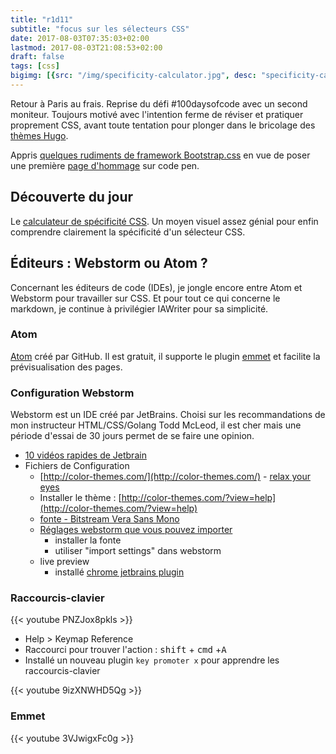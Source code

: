 ```yaml
---
title: "r1d11"
subtitle: "focus sur les sélecteurs CSS"
date: 2017-08-03T07:35:03+02:00
lastmod: 2017-08-03T21:08:53+02:00
draft: false
tags: [css]
bigimg: [{src: "/img/specificity-calculator.jpg", desc: "specificity-calculator"}]
---
```


Retour à Paris au frais. Reprise du défi #100daysofcode avec un second moniteur. Toujours motivé avec l'intention ferme de réviser et pratiquer proprement CSS, avant toute tentation pour plonger dans le bricolage des [thèmes Hugo](https://themes.gohugo.io/). 

Appris [quelques rudiments de framework Bootstrap.css](https://www.freecodecamp.org/challenges/use-responsive-design-with-bootstrap-fluid-containers) en vue de poser une première [page d'hommage](https://www.freecodecamp.org/challenges/build-a-tribute-page) sur code pen.

## Découverte du jour 

Le [calculateur de spécificité CSS](https://specificity.keegan.st/). Un moyen visuel assez génial pour enfin comprendre clairement la spécificité d'un sélecteur CSS.

## Éditeurs : Webstorm ou Atom ? 

Concernant les éditeurs de code (IDEs), je jongle encore entre Atom et Webstorm pour travailler sur CSS. Et pour tout ce qui concerne le markdown, je continue à privilégier IAWriter pour sa simplicité.

### Atom 

[Atom](https://atom.io/) créé par GitHub. Il est gratuit, il supporte le plugin [emmet](https://emmet.io) et facilite la prévisualisation des pages.

### Configuration Webstorm

Webstorm est un IDE créé par JetBrains. Choisi sur les recommandations de mon instructeur HTML/CSS/Golang Todd McLeod, il est cher mais une période d'essai de 30 jours permet de se faire une opinion.

- [10 vidéos rapides de Jetbrain](https://blog.jetbrains.com/webstorm/2014/02/introducing-webstorm-video-tutorials/) 
- Fichiers de Configuration
	- [http://color-themes.com/](http://color-themes.com/) - [relax your eyes](http://color-themes.com/?view=theme&id=563a1a6e80b4acf11273ae76)
	- Installer le thème : [http://color-themes.com/?view=help](http://color-themes.com/?view=help)
	- [fonte - Bitstream Vera Sans Mono](https://goo.gl/JWK8fK)
	- [Réglages webstorm que vous pouvez importer](https://drive.google.com/folderview?id=0B22KXlqHz6ZNcXdtR0w1VmZodzA&usp=sharing)
		- installer la fonte
		- utiliser "import settings" dans webstorm
	- live preview
		- installé [chrome jetbrains plugin](https://chrome.google.com/webstore/detail/jetbrains-ide-support/hmhgeddbohgjknpmjagkdomcpobmllji?hl=en)


### Raccourcis-clavier 

{{< youtube PNZJox8pkls >}}

- Help > Keymap Reference 
- Raccourci pour trouver l'action : <kbd>shift</kbd> + <kbd>cmd</kbd> +<kbd>A</kbd>
- Installé un nouveau plugin `key promoter x` pour apprendre les raccourcis-clavier

{{< youtube 9izXNWHD5Qg >}}

### Emmet 

{{< youtube 3VJwigxFc0g >}}